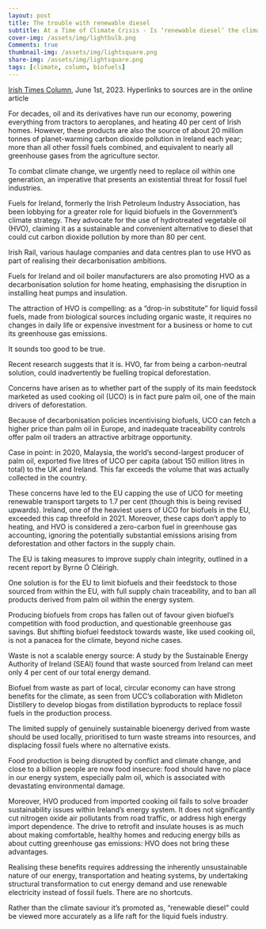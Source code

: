 ```yaml
---
layout: post
title: The trouble with renewable diesel
subtitle: At a Time of Climate Crisis - Is ‘renewable diesel’ the climate saviour or a life raft for the liquid fuels industry?
cover-img: /assets/img/lightbulb.png
Comments: true
thumbnail-img: /assets/img/lightsquare.png
share-img: /assets/img/lightsquare.png
tags: [climate, column, biofuels]
---
```


[Irish Times Column](https://www.irishtimes.com/environment/climate-crisis/2023/06/01/the-trouble-with-renewable-diesel/), June 1st, 2023. Hyperlinks to sources are in the online article

For decades, oil and its derivatives have run our economy, powering everything from tractors to aeroplanes, and heating 40 per cent of Irish homes. However, these products are also the source of about 20 million tonnes of planet-warming carbon dioxide pollution in Ireland each year; more than all other fossil fuels combined, and equivalent to nearly all greenhouse gases from the agriculture sector.

To combat climate change, we urgently need to replace oil within one generation, an imperative that presents an existential threat for fossil fuel industries.

Fuels for Ireland, formerly the Irish Petroleum Industry Association, has been lobbying for a greater role for liquid biofuels in the Government’s climate strategy. They advocate for the use of hydrotreated vegetable oil (HVO), claiming it as a sustainable and convenient alternative to diesel that could cut carbon dioxide pollution by more than 80 per cent.

Irish Rail, various haulage companies and data centres plan to use HVO as part of realising their decarbonisation ambitions.

Fuels for Ireland and oil boiler manufacturers are also promoting HVO as a decarbonisation solution for home heating, emphasising the disruption in installing heat pumps and insulation.

The attraction of HVO is compelling: as a “drop-in substitute” for liquid fossil fuels, made from biological sources including organic waste, it requires no changes in daily life or expensive investment for a business or home to cut its greenhouse gas emissions.

It sounds too good to be true.

Recent research suggests that it is. HVO, far from being a carbon-neutral solution, could inadvertently be fuelling tropical deforestation.

Concerns have arisen as to whether part of the supply of its main feedstock marketed as used cooking oil (UCO) is in fact pure palm oil, one of the main drivers of deforestation.

Because of decarbonisation policies incentivising biofuels, UCO can fetch a higher price than palm oil in Europe, and inadequate traceability controls offer palm oil traders an attractive arbitrage opportunity.

Case in point: in 2020, Malaysia, the world’s second-largest producer of palm oil, exported five litres of UCO per capita (about 150 million litres in total) to the UK and Ireland. This far exceeds the volume that was actually collected in the country.

These concerns have led to the EU capping the use of UCO for meeting renewable transport targets to 1.7 per cent (though this is being revised upwards). Ireland, one of the heaviest users of UCO for biofuels in the EU, exceeded this cap threefold in 2021. Moreover, these caps don’t apply to heating, and HVO is considered a zero-carbon fuel in greenhouse gas accounting, ignoring the potentially substantial emissions arising from deforestation and other factors in the supply chain.

The EU is taking measures to improve supply chain integrity, outlined in a recent report by Byrne Ó Cléirigh.

One solution is for the EU to limit biofuels and their feedstock to those sourced from within the EU, with full supply chain traceability, and to ban all products derived from palm oil within the energy system.

Producing biofuels from crops has fallen out of favour given biofuel’s competition with food production, and questionable greenhouse gas savings. But shifting biofuel feedstock towards waste, like used cooking oil, is not a panacea for the climate, beyond niche cases.

Waste is not a scalable energy source: A study by the Sustainable Energy Authority of Ireland (SEAI) found that waste sourced from Ireland can meet only 4 per cent of our total energy demand.

Biofuel from waste as part of local, circular economy can have strong benefits for the climate, as seen from UCC’s collaboration with Midleton Distillery to develop biogas from distillation byproducts to replace fossil fuels in the production process.

The limited supply of genuinely sustainable bioenergy derived from waste should be used locally, prioritised to turn waste streams into resources, and displacing fossil fuels where no alternative exists.

Food production is being disrupted by conflict and climate change, and close to a billion people are now food insecure: food should have no place in our energy system, especially palm oil, which is associated with devastating environmental damage.

Moreover, HVO produced from imported cooking oil fails to solve broader sustainability issues within Ireland’s energy system. It does not significantly cut nitrogen oxide air pollutants from road traffic, or address high energy import dependence. The drive to retrofit and insulate houses is as much about making comfortable, healthy homes and reducing energy bills as about cutting greenhouse gas emissions: HVO does not bring these advantages.

Realising these benefits requires addressing the inherently unsustainable nature of our energy, transportation and heating systems, by undertaking structural transformation to cut energy demand and use renewable electricity instead of fossil fuels. There are no shortcuts.

Rather than the climate saviour it’s promoted as, “renewable diesel” could be viewed more accurately as a life raft for the liquid fuels industry.
